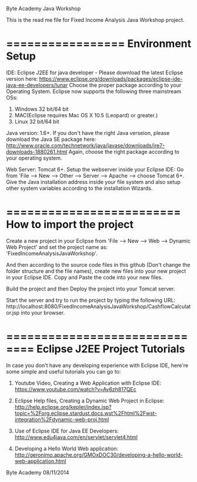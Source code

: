 Byte Academy Java Workshop

This is the read me file for Fixed Income Analysis Java Workshop project.

=================
Environment Setup
=================
IDE: Eclipse J2EE for java developer - Please download the latest Eclipse version here: https://www.eclipse.org/downloads/packages/eclipse-ide-java-ee-developers/lunar
Choose the proper package according to your Operating System. Eclipse now supports the following three mainstream OSs:
1. Windows 32 bit/64 bit
2. MAC(Eclipse requires Mac OS X 10.5 (Leopard) or greater.) 
3. Linux 32 bit/64 bit

Java version: 1.6+. If you don't have the right Java verseion, please download the Java SE package here: http://www.oracle.com/technetwork/java/javase/downloads/jre7-downloads-1880261.html
Again, choose the right package according to your operating system.

Web Server: Tomcat 6+. Setup the webserver inside your Eclipse IDE:
Go from 'File --> New --> Other --> Server --> Apache --> choose Tomcat 6+. 
Give the Java installation address inside your file system and also setup other system variables according to the installation Wizards.

=========================
How to import the project
=========================
Create a new project in your Eclipse from 'File --> New --> Web --> Dynamic Web Project' and set the project name as: 'FixedIncomeAnalysisJavaWorkshop'.

And then according to the source code files in this github (Don't change the folder structure and the file names), create new files into your new project in your Eclipse IDE. Copy and Paste the code into your new files.

Build the project and then Deploy the project into your Tomcat server.

Start the server and try to run the project by typing the following URL: http://localhost:8080/FixedIncomeAnalysisJavaWorkshop/CashflowCalculator.jsp 
into your browser. 

==============================
Eclipse J2EE Project Tutorials
==============================
In case you don't have any developing experience with Eclipse IDE, here're some simple and useful tutorials you can go to:
1. Youtube Video, Creating a Web Application with Eclipse IDE: https://www.youtube.com/watch?v=Av6zh817QEc

2. Eclipse Help files, Creating a Dynamic Web Project in Eclipse: http://help.eclipse.org/kepler/index.jsp?topic=%2Forg.eclipse.stardust.docs.wst%2Fhtml%2Fwst-integration%2Fdynamic-web-proj.html

3. Use of Eclipse IDE for Java EE Developers: http://www.edu4java.com/en/servlet/servlet4.html

4. Developing a Hello World Web application: http://geronimo.apache.org/GMOxDOC30/developing-a-hello-world-web-application.html


Byte Academy
08/11/2014
